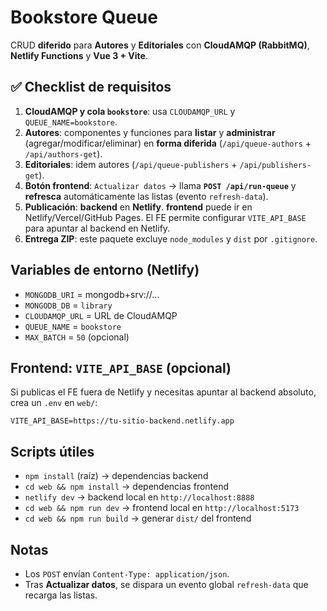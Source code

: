 # Bookstore Queue

CRUD **diferido** para **Autores** y **Editoriales** con **CloudAMQP (RabbitMQ)**, **Netlify Functions** y **Vue 3 + Vite**.

## ✅ Checklist de requisitos
1. **CloudAMQP y cola `bookstore`**: usa `CLOUDAMQP_URL` y `QUEUE_NAME=bookstore`.
2. **Autores**: componentes y funciones para **listar** y **administrar** (agregar/modificar/eliminar) en **forma diferida** (`/api/queue-authors` + `/api/authors-get`).
3. **Editoriales**: idem autores (`/api/queue-publishers` + `/api/publishers-get`).
4. **Botón frontend**: `Actualizar datos` → llama **`POST /api/run-queue`** y **refresca** automáticamente las listas (evento `refresh-data`).
5. **Publicación**: **backend** en **Netlify**. **frontend** puede ir en Netlify/Vercel/GitHub Pages. El FE permite configurar `VITE_API_BASE` para apuntar al backend en Netlify.
6. **Entrega ZIP**: este paquete excluye `node_modules` y `dist` por `.gitignore`.

## Variables de entorno (Netlify)
- `MONGODB_URI` = mongodb+srv://...
- `MONGODB_DB`  = `library`
- `CLOUDAMQP_URL` = URL de CloudAMQP
- `QUEUE_NAME` = `bookstore`
- `MAX_BATCH` = `50` (opcional)

## Frontend: `VITE_API_BASE` (opcional)
Si publicas el FE fuera de Netlify y necesitas apuntar al backend absoluto, crea un `.env` en `web/`:
```
VITE_API_BASE=https://tu-sitio-backend.netlify.app
```

## Scripts útiles
- `npm install` (raíz) → dependencias backend
- `cd web && npm install` → dependencias frontend
- `netlify dev` → backend local en `http://localhost:8888`
- `cd web && npm run dev` → frontend local en `http://localhost:5173`
- `cd web && npm run build` → generar `dist/` del frontend

## Notas
- Los `POST` envían `Content-Type: application/json`.
- Tras **Actualizar datos**, se dispara un evento global `refresh-data` que recarga las listas.
